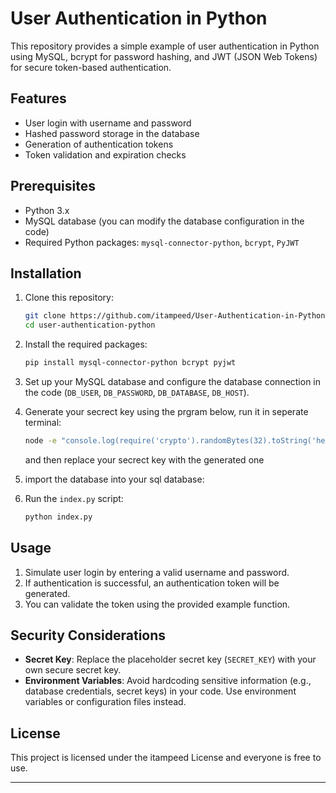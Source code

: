 # User Authentication in Python

This repository provides a simple example of user authentication in Python using MySQL, bcrypt for password hashing, and JWT (JSON Web Tokens) for secure token-based authentication.

## Features

- User login with username and password
- Hashed password storage in the database
- Generation of authentication tokens
- Token validation and expiration checks

## Prerequisites

- Python 3.x
- MySQL database (you can modify the database configuration in the code)
- Required Python packages: `mysql-connector-python`, `bcrypt`, `PyJWT`

## Installation

1. Clone this repository:

   ```bash
   git clone https://github.com/itampeed/User-Authentication-in-Python
   cd user-authentication-python
   ```

2. Install the required packages:

   ```bash
   pip install mysql-connector-python bcrypt pyjwt
   ```

3. Set up your MySQL database and configure the database connection in the code (`DB_USER`, `DB_PASSWORD`, `DB_DATABASE`, `DB_HOST`).

4. Generate your secrect key using the prgram below, run it in seperate terminal:

   ```bash
   node -e "console.log(require('crypto').randomBytes(32).toString('hex'))"
   ```
    and then replace your secrect key with the generated one

5. import the database into your sql database:

6. Run the `index.py` script:

   ```bash
   python index.py
   ```

## Usage

1. Simulate user login by entering a valid username and password.
2. If authentication is successful, an authentication token will be generated.
3. You can validate the token using the provided example function.

## Security Considerations

- **Secret Key**: Replace the placeholder secret key (`SECRET_KEY`) with your own secure secret key.
- **Environment Variables**: Avoid hardcoding sensitive information (e.g., database credentials, secret keys) in your code. Use environment variables or configuration files instead.

## License

This project is licensed under the itampeed License and everyone is free to use.

---